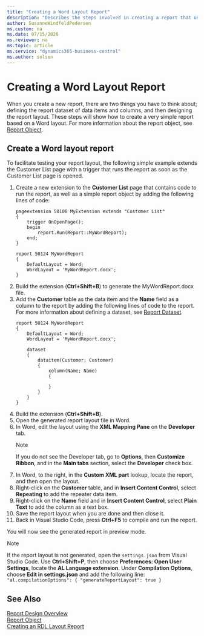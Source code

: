 ```yaml
---
title: "Creating a Word Layout Report"
description: "Describes the steps involved in creating a report that uses a Word layout."
author: SusanneWindfeldPedersen
ms.custom: na
ms.date: 07/15/2020
ms.reviewer: na
ms.topic: article
ms.service: "dynamics365-business-central"
ms.author: solsen
---
```


# Creating a Word Layout Report
When you create a new report, there are two things you have to think about; defining the report dataset of data items and columns, and then designing the report layout. These steps will show how to create a very simple report based on a Word layout. For more information about the report object, see [Report Object](devenv-report-object.md).

## Create a Word layout report
To facilitate testing your report layout, the following simple example extends the Customer List page with a trigger that runs the report as soon as the Customer List page is opened.

1. Create a new extension to the **Customer List** page that contains code to run the report, as well as a simple report object by adding the following lines of code:  
    ```
    pageextension 50100 MyExtension extends "Customer List"
    {
        trigger OnOpenPage();
        begin
            report.Run(Report::MyWordReport);
        end;
    }

    report 50124 MyWordReport
    {
        DefaultLayout = Word;
        WordLayout = 'MyWordReport.docx';
    }
    ```
2. Build the extension (**Ctrl+Shift+B**) to generate the MyWordReport.docx file.
3. Add the **Customer** table as the data item and the **Name** field as a column to the report by adding the following lines of code to the report. For more information about defining a dataset, see [Report Dataset](devenv-report-dataset.md).  
    ```
    report 50124 MyWordReport
    {
        DefaultLayout = Word;
        WordLayout = 'MyWordReport.docx';
    
        dataset
        {
            dataitem(Customer; Customer)
            {
                column(Name; Name)
                {
    
                }
            }
        } 
    }
    ```
4. Build the extension (**Ctrl+Shift+B**).
5. Open the generated report layout file in Word.
6. In Word, edit the layout using the **XML Mapping Pane** on the **Developer** tab.  
    > [!NOTE]  
    > If you do not see the Developer tab, go to **Options**, then **Customize Ribbon**, and in the **Main tabs** section, select the **Developer** check box.
7. In Word, to the right, in the **Custom XML part** lookup, locate the report, and then open the layout.
8. Right-click on the **Customer** table, and in **Insert Content Control**, select **Repeating** to add the repeater data item.
9. Right-click on the **Name** field and in **Insert Content Control**, select **Plain Text** to add the column as a text box.
10. Save the report layout when you are done and then close it.
11. Back in Visual Studio Code, press **Ctrl+F5** to compile and run the report.  

You will now see the generated report in preview mode.

> [!NOTE]  
> If the report layout is not generated, open the `settings.json` from Visual Studio Code. Use **Ctrl+Shift+P**, then choose **Preferences: Open User Settings**, locate the **AL Language extension**. Under **Compilation Options**, choose **Edit in settings.json** and add the following line: 
    ```
    "al.compilationOptions": {
            "generateReportLayout": true
        }
    ```

## See Also

[Report Design Overview](devenv-report-design-overview.md)  
[Report Object](devenv-report-object.md)  
[Creating an RDL Layout Report](devenv-howto-rdl-report-layout.md)  
